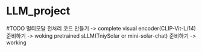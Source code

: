 # LLM_project

#TODO
멀티모달 전처리 코드 만들기 -> complete
visual encoder(CLIP-Vit-L/14) 준비하기 -> woking
pretrained sLLM(TniySolar or mini-solar-chat) 준비하기 -> working
